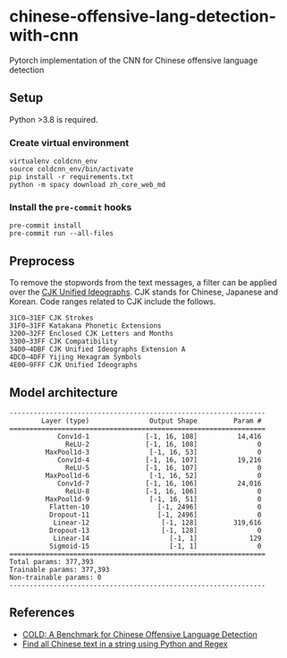 # chinese-offensive-lang-detection-with-cnn
Pytorch implementation of the CNN for Chinese offensive language detection

## Setup
Python >3.8 is required.

### Create virtual environment
```
virtualenv coldcnn_env
source coldcnn_env/bin/activate
pip install -r requirements.txt
python -m spacy download zh_core_web_md
```

### Install the `pre-commit` hooks
```
pre-commit install
pre-commit run --all-files
```

## Preprocess
To remove the stopwords from the text messages, a filter can be applied over the [CJK Unified Ideographs](https://unicode-table.com/en/blocks/cjk-unified-ideographs/). CJK stands for Chinese, Japanese and Korean. Code ranges related to CJK include the follows.

```
31C0—31EF CJK Strokes
31F0—31FF Katakana Phonetic Extensions
3200—32FF Enclosed CJK Letters and Months
3300—33FF CJK Compatibility
3400—4DBF CJK Unified Ideographs Extension A
4DC0—4DFF Yijing Hexagram Symbols
4E00—9FFF CJK Unified Ideographs
```

## Model architecture

```
----------------------------------------------------------------
        Layer (type)               Output Shape         Param #
================================================================
            Conv1d-1              [-1, 16, 108]          14,416
              ReLU-2              [-1, 16, 108]               0
         MaxPool1d-3               [-1, 16, 53]               0
            Conv1d-4              [-1, 16, 107]          19,216
              ReLU-5              [-1, 16, 107]               0
         MaxPool1d-6               [-1, 16, 52]               0
            Conv1d-7              [-1, 16, 106]          24,016
              ReLU-8              [-1, 16, 106]               0
         MaxPool1d-9               [-1, 16, 51]               0
          Flatten-10                 [-1, 2496]               0
          Dropout-11                 [-1, 2496]               0
           Linear-12                  [-1, 128]         319,616
          Dropout-13                  [-1, 128]               0
           Linear-14                    [-1, 1]             129
          Sigmoid-15                    [-1, 1]               0
================================================================
Total params: 377,393
Trainable params: 377,393
Non-trainable params: 0
----------------------------------------------------------------
```

## References
* [COLD: A Benchmark for Chinese Offensive Language Detection](https://arxiv.org/abs/2201.06025)
* [Find all Chinese text in a string using Python and Regex](https://stackoverflow.com/questions/2718196/find-all-chinese-text-in-a-string-using-python-and-regex)
